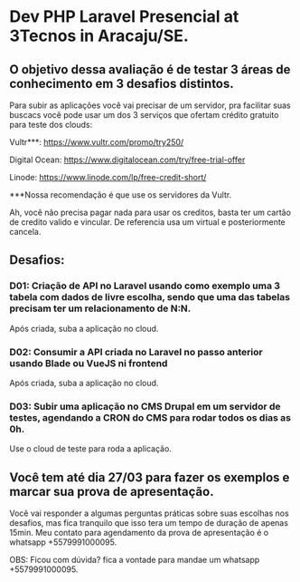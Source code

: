 # Dev PHP Laravel Presencial at 3Tecnos in Aracaju/SE.

## O objetivo dessa avaliação é de testar 3 áreas de conhecimento em 3 desafios distintos.

Para subir as aplicações você vai precisar de um servidor, pra facilitar suas buscacs você pode usar um dos 3 serviços que ofertam crédito gratuito para teste dos clouds: 

Vultr***: https://www.vultr.com/promo/try250/

Digital Ocean: https://www.digitalocean.com/try/free-trial-offer

Linode: https://www.linode.com/lp/free-credit-short/
  
  ***Nossa recomendação é que use os servidores da Vultr.
  
  Ah, você não precisa pagar nada para usar os creditos, basta ter um cartão de credito valido e vincular. De referencia usa um virtual e posteriormente cancela. 

## Desafios:
### D01: Criação de API no Laravel usando como exemplo uma 3 tabela com dados de livre escolha, sendo que uma das tabelas precisam ter um relacionamento de N:N. 
  Após criada, suba a aplicação no cloud. 

### D02: Consumir a API criada no Laravel no passo anterior usando Blade ou VueJS ni frontend
  Após criada, suba a aplicação no cloud. 

### D03: Subir uma aplicação no CMS Drupal em um servidor de testes, agendando a CRON do CMS para rodar todos os dias as 0h. 
  Use o cloud de teste para roda a aplicação. 
  
## Você tem até dia 27/03 para fazer os exemplos e marcar sua prova de apresentação.
Você vai responder a algumas perguntas práticas sobre suas escolhas nos desafios, mas fica tranquilo que isso tera um tempo de duração de apenas 15min.
Meu contato para agendamento da prova de apresentação é o whatsapp +5579991000095. 


OBS: Ficou com dúvida? fica a vontade para mandae um whatsapp +5579991000095. 
  



